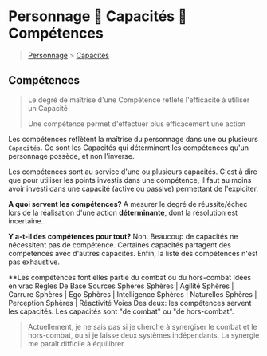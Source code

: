 # Personnage  Capacités  Compétences

> [Personnage](https://trello.com/c/j5txrEnh) &gt; [Capacités](https://trello.com/c/EUJsvYrZ)

## Compétences

> Le degré de maîtrise d'une Compétence reflète l'efficacité à utiliser un Capacité
>
> Une compétence permet d'effectuer plus efficacement une action

Les compétences reflètent la maîtrise du personnage dans une ou plusieurs `Capacités`. Ce sont les Capacités qui déterminent les compétences qu'un personnage possède, et non l'inverse.

Les compétences sont au service d'une ou plusieurs capacités. C'est à dire que pour utiliser les points investis dans une compétence, il faut au moins avoir investi dans une capacité \(active ou passive\) permettant de l'exploiter.

**A quoi servent les compétences?** A mesurer le degré de réussite/échec lors de la réalisation d'une action **déterminante**, dont la résolution est incertaine.

**Y a-t-il des compétences pour tout?** Non. Beaucoup de capacités ne nécessitent pas de compétence. Certaines capacités partagent des compétences avec d'autres capacités. Enfin, la liste des compétences n'est pas exhaustive.

\*\*Les compétences font elles partie du combat ou du hors-combat Idées en vrac Règles De Base Sources Spheres Sphères \| Agilité Sphères \| Carrure Sphères \| Ego Sphères \| Intelligence Sphères \| Naturelles Sphères \| Perception Sphères \| Réactivité Voies Des deux: les compétences servent les capacités. Les capacités sont "de combat" ou "de hors-combat".

> Actuellement, je ne sais pas si je cherche à synergiser le combat et le hors-combat, ou si je laisse deux systèmes indépendants. La synergie me paraît difficile à équilibrer.

